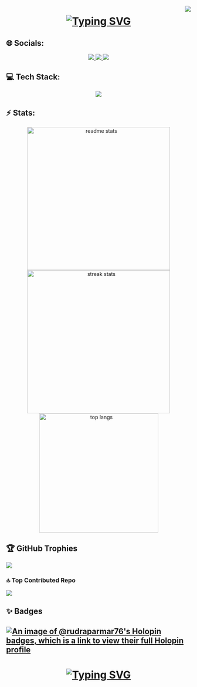 
<a href="https://visitorbadge.io/status?path=https%3A%2F%2Fgithub.com%2Frudraparmar76"><img align="right" src="https://api.visitorbadge.io/api/visitors?path=https%3A%2F%2Fgithub.com%2Frudraparmar76&countColor=%23263759" /></a>

<h1 align="center">
<a href="https://git.io/typing-svg">
  <img src="https://readme-typing-svg.demolab.com?font=Cedarville+Cursive&size=25&pause=1000&color=F7F2F0&background=429DFF00&center=true&vCenter=true&random=false&width=482&lines=Hello+I'm+Rudra+Parmar+👋;An+enthusiastic+future+software+engineer+!;Exploring+the+new+Technologies" alt="Typing SVG" />
</a>

</h1>

## 🌐 Socials:
<div align="center"> 
  <a href="mailto:rudraparmar1309@gmail.com">
    <img src="https://img.shields.io/badge/Gmail-333333?style=for-the-badge&logo=gmail&logoColor=red" />
  </a>
  <a href="https://www.linkedin.com/in/rudra-parmar-089125245" target="_blank">
    <img src="https://img.shields.io/badge/LinkedIn-0077B5?style=for-the-badge&logo=linkedin&logoColor=white" target="_blank" />
  </a>
  <a href="https://rudraa-portfolio.vercel.app/" target="_blank">
     <img src="https://img.shields.io/badge/Portfolio-FF5722?style=for-the-badge&logo=todoist&logoColor=white" target="_blank" /> <!-- sqlite, safari, google-chrome are other good icon options -->
  </a>
</div>

## 💻 Tech Stack:
<p align="center">
  <a href="https://skillicons.dev">
    <img src="https://skillicons.dev/icons?i=c,css,html,js,java,python,vercel,netlify,firebase,bootstrap,fastapi,nodejs,next,flutter,tailwindcss,gunicorn,mongodb,mysql,tensorflow,scikitlearn,github,postman" />
  </a>
</p>

## ⚡ Stats:
<div align=center>
  <img width=390 src="https://github-readme-streak-stats.herokuapp.com/?user=rudraparmar76&theme=dark&hide_border=false" alt="readme stats" />
  <img width=390 src="https://github-readme-stats.vercel.app/api?username=rudraparmar76&theme=dark&show_icons=true&hide_border=false&count_private=true" alt="streak stats"/>
  <br/>
  <img width=325 align="center" src="https://github-readme-stats.vercel.app/api/top-langs/?username=rudraparmar76&theme=dark&show_icons=true&hide_border=false&layout=compact" alt="top langs" />
</div>

## 🏆 GitHub Trophies
![](https://github-profile-trophy.vercel.app/?username=rudraparmar76&theme=radical&no-frame=false&no-bg=false&margin-w=4)

### 🔝 Top Contributed Repo
![](https://github-contributor-stats.vercel.app/api?username=rudraparmar76&limit=5&theme=radical&combine_all_yearly_contributions=true)

## ✨ Badges
[![An image of @rudraparmar76's Holopin badges, which is a link to view their full Holopin profile](https://holopin.me/rudraparmar76)](https://holopin.io/@rudraparmar76)
---
<h1 align="center">
<a href="https://git.io/typing-svg">
  <img src="https://readme-typing-svg.demolab.com?font=Cedarville+Cursive&size=25&pause=1000&color=F7F2F0&background=429DFF00&center=true&vCenter=true&random=false&width=435&lines=Show+some+%E2%9D%A4%EF%B8%8F+by+%E2%AD%90+repo;Thanks+for+visiting+my+profile+!" alt="Typing SVG" />
</a>
</h1>
